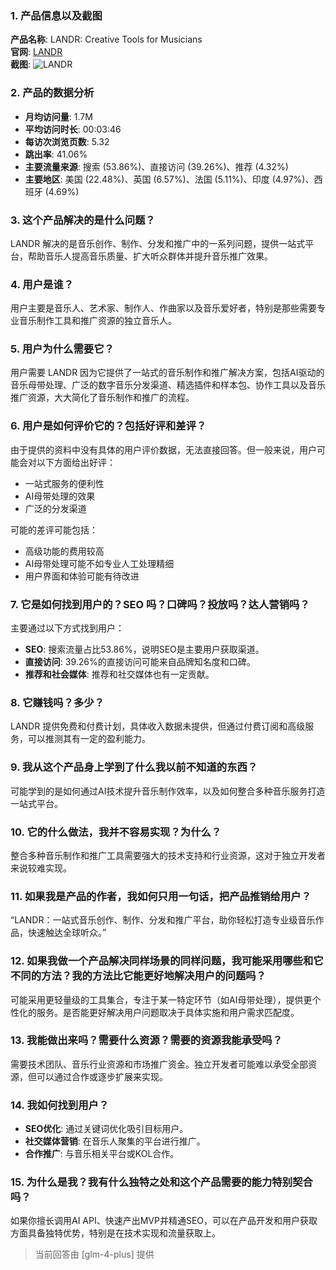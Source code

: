 ### 1. 产品信息以及截图

**产品名称**: LANDR: Creative Tools for Musicians  
**官网**: [LANDR](https://www.landr.com)  
**截图**: ![LANDR](https://cdn-images.toolify.ai/image/9f2e14317e989637a8dae74f0a36f9b4.jpeg)

### 2. 产品的数据分析

- **月均访问量**: 1.7M
- **平均访问时长**: 00:03:46
- **每访次浏览页数**: 5.32
- **跳出率**: 41.06%
- **主要流量来源**: 搜索 (53.86%)、直接访问 (39.26%)、推荐 (4.32%)
- **主要地区**: 美国 (22.48%)、英国 (6.57%)、法国 (5.11%)、印度 (4.97%)、西班牙 (4.69%)

### 3. 这个产品解决的是什么问题？

LANDR 解决的是音乐创作、制作、分发和推广中的一系列问题，提供一站式平台，帮助音乐人提高音乐质量、扩大听众群体并提升音乐推广效果。

### 4. 用户是谁？

用户主要是音乐人、艺术家、制作人、作曲家以及音乐爱好者，特别是那些需要专业音乐制作工具和推广资源的独立音乐人。

### 5. 用户为什么需要它？

用户需要 LANDR 因为它提供了一站式的音乐制作和推广解决方案，包括AI驱动的音乐母带处理、广泛的数字音乐分发渠道、精选插件和样本包、协作工具以及音乐推广资源，大大简化了音乐制作和推广的流程。

### 6. 用户是如何评价它的？包括好评和差评？

由于提供的资料中没有具体的用户评价数据，无法直接回答。但一般来说，用户可能会对以下方面给出好评：
- 一站式服务的便利性
- AI母带处理的效果
- 广泛的分发渠道

可能的差评可能包括：
- 高级功能的费用较高
- AI母带处理可能不如专业人工处理精细
- 用户界面和体验可能有待改进

### 7. 它是如何找到用户的？SEO 吗？口碑吗？投放吗？达人营销吗？

主要通过以下方式找到用户：
- **SEO**: 搜索流量占比53.86%，说明SEO是主要用户获取渠道。
- **直接访问**: 39.26%的直接访问可能来自品牌知名度和口碑。
- **推荐和社会媒体**: 推荐和社交媒体也有一定贡献。

### 8. 它赚钱吗？多少？

LANDR 提供免费和付费计划，具体收入数据未提供，但通过付费订阅和高级服务，可以推测其有一定的盈利能力。

### 9. 我从这个产品身上学到了什么我以前不知道的东西？

可能学到的是如何通过AI技术提升音乐制作效率，以及如何整合多种音乐服务打造一站式平台。

### 10. 它的什么做法，我并不容易实现？为什么？

整合多种音乐制作和推广工具需要强大的技术支持和行业资源，这对于独立开发者来说较难实现。

### 11. 如果我是产品的作者，我如何只用一句话，把产品推销给用户？

“LANDR：一站式音乐创作、制作、分发和推广平台，助你轻松打造专业级音乐作品，快速触达全球听众。”

### 12. 如果我做一个产品解决同样场景的同样问题，我可能采用哪些和它不同的方法？我的方法比它能更好地解决用户的问题吗？

可能采用更轻量级的工具集合，专注于某一特定环节（如AI母带处理），提供更个性化的服务。是否能更好解决用户问题取决于具体实施和用户需求匹配度。

### 13. 我能做出来吗？需要什么资源？需要的资源我能承受吗？

需要技术团队、音乐行业资源和市场推广资金。独立开发者可能难以承受全部资源，但可以通过合作或逐步扩展来实现。

### 14. 我如何找到用户？

- **SEO优化**: 通过关键词优化吸引目标用户。
- **社交媒体营销**: 在音乐人聚集的平台进行推广。
- **合作推广**: 与音乐相关平台或KOL合作。

### 15. 为什么是我？我有什么独特之处和这个产品需要的能力特别契合吗？

如果你擅长调用AI API、快速产出MVP并精通SEO，可以在产品开发和用户获取方面具备独特优势，特别是在技术实现和流量获取上。

> 当前回答由 [glm-4-plus] 提供
